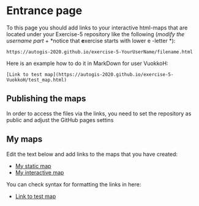 # Entrance page

To this page you should add links to your interactive html-maps that are located under your Exercise-5 repository like the following (*modify the username part* + *notice that **e**xercise starts with lower e -letter *):

 `https://autogis-2020.github.io/exercise-5-YourUserName/filename.html`

Here is an example how to do it in MarkDown for user VuokkoH:

```
[Link to test map](https://autogis-2020.github.io/exercise-5-VuokkoH/test_map.html)
```
## Publishing the maps 

In order to access the files via the links, you need to set the repository as public and adjust the GitHub pages settins
## My maps

Edit the text below and add links to the maps that you have created:

 - [My static map](https://autogis-2020.github.io/exercise-5-SaijaPapunen/static_map_final_share.png)
 - [My interactive map](https://autogis-2020.github.io/exercise-5-SaijaPapunen/interactive_map_share.html)
 
 You can check syntax for formatting the links in here: 
 - [Link to test map](https://autogis-2020.github.io/exercise-5-VuokkoH/test_map.html)

